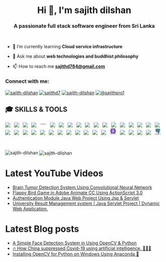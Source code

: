 <h1 align="center">Hi 👋, I'm sajith dilshan</h1>
<h3 align="center">A passionate full stack software engineer  from Sri Lanka</h3> <br>

- 🌱 I’m currently learning **Cloud service infrastructure**

- 💬 Ask me about **web technologies and buddhist philosophy**

- 📫 How to reach me **sajithd784@gmail.com**



<h3 align="left">Connect with me:</h3>
<p align="left">
<a href="https://codepen.io/sajith-dilshan" target="blank"><img align="center" src="https://raw.githubusercontent.com/rahuldkjain/github-profile-readme-generator/master/src/images/icons/Social/codepen.svg" alt="sajith-dilshan" height="30" width="40" /></a>
<a href="https://twitter.com/sajithd7" target="blank"><img align="center" src="https://raw.githubusercontent.com/rahuldkjain/github-profile-readme-generator/master/src/images/icons/Social/twitter.svg" alt="sajithd7" height="30" width="40" /></a>
<a href="https://linkedin.com/in/sajith-dilshan" target="blank"><img align="center" src="https://raw.githubusercontent.com/rahuldkjain/github-profile-readme-generator/master/src/images/icons/Social/linked-in-alt.svg" alt="sajith-dilshan" height="30" width="40" /></a>
<a href="https://medium.com/@sajithpro1" target="blank"><img align="center" src="https://raw.githubusercontent.com/rahuldkjain/github-profile-readme-generator/master/src/images/icons/Social/medium.svg" alt="@sajithpro1" height="30" width="40" /></a>
</p>



## 🎓 SKILLS & TOOLS

<p>
<code><img width="4%" src="https://www.vectorlogo.zone/logos/java/java-icon.svg"></code>
&nbsp;
<code><img width="4%" src="https://www.vectorlogo.zone/logos/springio/springio-icon.svg"></code>
&nbsp;
<code><img width="4%" src="https://miro.medium.com/max/856/1*O68LbDvD5Dcsnez73M7v4Q.png"></code>
&nbsp;
<code><img width="4%" src="https://huongdanjava.com/wp-content/uploads/2018/01/spring-data.png"></code>
&nbsp;
  <code><img width="4%" src="https://raw.githubusercontent.com/devicons/devicon/master/icons/express/express-original-wordmark.svg"></code>
&nbsp;
  <code><img width="4%" src="https://www.vectorlogo.zone/logos/nodejs/nodejs-icon.svg"></code>
&nbsp;
<code><img width="4%" src="https://www.vectorlogo.zone/logos/apache_tomcat/apache_tomcat-icon.svg"></code>
&nbsp;
<code><img width="4%" src="https://upload.vectorlogo.zone/logos/javascript/images/239ec8a4-163e-4792-83b6-3f6d96911757.svg"></code>
&nbsp;
<code><img width="4%" src="https://www.vectorlogo.zone/logos/typescriptlang/typescriptlang-icon.svg"></code>
&nbsp;
<code><img width="4%" src="https://www.vectorlogo.zone/logos/angular/angular-icon.svg"></code>
&nbsp;
<code><img width="4%" src="https://www.vectorlogo.zone/logos/reactjs/reactjs-icon.svg"></code>
&nbsp;
<code><img width="4%" src="https://www.vectorlogo.zone/logos/firebase/firebase-icon.svg"></code>
&nbsp;
<code><img width="4%" src="https://www.vectorlogo.zone/logos/w3_html5/w3_html5-icon.svg"></code>
&nbsp;
<code><img width="4%" src="https://www.vectorlogo.zone/logos/w3_css/w3_css-icon.svg"></code>
&nbsp;
<code><img width="4%" src="https://www.vectorlogo.zone/logos/figma/figma-icon.svg"></code>
&nbsp;
<code><img width="4%" src="https://www.vectorlogo.zone/logos/sass-lang/sass-lang-icon.svg"></code>
&nbsp;
<code><img width="4%" src="https://www.vectorlogo.zone/logos/js_webpack/js_webpack-icon.svg"></code>
&nbsp;
<code><img width="4%" src="https://www.vectorlogo.zone/logos/parceljs/parceljs-icon.svg"></code>
&nbsp;
<code><img width="4%" src="https://www.vectorlogo.zone/logos/jetbrains/jetbrains-icon.svg"></code>
&nbsp;
<code><img width="4%" src="https://www.vectorlogo.zone/logos/visualstudio_code/visualstudio_code-icon.svg"></code>
&nbsp;
<code><img width="4%" src="https://www.vectorlogo.zone/logos/hibernate/hibernate-icon.svg"></code>
&nbsp;
<code><img width="4%" src="https://www.vectorlogo.zone/logos/mysql/mysql-icon.svg"></code>
&nbsp;
<code><img width="4%" src="https://upload.wikimedia.org/wikipedia/commons/b/b5/DBeaver_logo.svg"></code>
&nbsp;
<code><img width="4%" src="https://www.vectorlogo.zone/logos/oracle/oracle-icon.svg"></code>
&nbsp;
<code><img width="4%" src="https://www.vectorlogo.zone/logos/redis/redis-icon.svg"></code>
&nbsp;
<code><img width="4%" src="https://www.vectorlogo.zone/logos/mongodb/mongodb-icon.svg"></code>
&nbsp;
<code><img width="4%" src="https://www.vectorlogo.zone/logos/docker/docker-tile.svg"></code>
&nbsp;
<code><img width="4%" src="https://www.vectorlogo.zone/logos/kubernetes/kubernetes-icon.svg"></code>
&nbsp;
<code><img width="4%" src="https://www.vectorlogo.zone/logos/amazon_aws/amazon_aws-icon.svg"></code>
&nbsp;
<code><img width="4%" src="https://www.vectorlogo.zone/logos/git-scm/git-scm-icon.svg"></code>
  &nbsp;
<code><img width="4%" src="https://raw.githubusercontent.com/devicons/devicon/master/icons/bootstrap/bootstrap-plain-wordmark.svg"></code>
  &nbsp;
<code><img width="4%" src="https://www.vectorlogo.zone/logos/gnu_bash/gnu_bash-icon.svg"></code>
  &nbsp;
<code><img width="4%" src="https://www.vectorlogo.zone/logos/graphql/graphql-icon.svg"></code>
  &nbsp;
<code><img width="4%" src="https://www.vectorlogo.zone/logos/google_cloud/google_cloud-icon.svg"></code>
  &nbsp;
<code><img width="4%" src="https://www.vectorlogo.zone/logos/tailwindcss/tailwindcss-icon.svg"></code>
  &nbsp;
<code><img width="4%" src="https://raw.githubusercontent.com/devicons/devicon/master/icons/postgresql/postgresql-original-wordmark.svg"></code>
</p>
<br>





<p><img align="left" src="https://github-readme-stats.vercel.app/api/top-langs?username=sajith-dilshan&show_icons=true&locale=en&layout=compact" alt="sajith-dilshan" /></p>

<p>&nbsp;<img align="center" src="https://github-readme-stats.vercel.app/api?username=sajith-dilshan&show_icons=true&locale=en" alt="sajith-dilshan" /></p>




# Latest YouTube Videos

- [Brain Tumor Detection System Using Convolutional Neural Network](https://youtu.be/aRhxSjTWqnw)
- [Flappy Bird Game in Adobe Animate CC Using ActionScript 3.0](https://youtu.be/lZsfMdTJDuo)
- [Authentication Module Java Web Project Using Jsp & Servlet](https://youtu.be/efhjh4BMi0g)
- [University Result Management system | Java Servlet Project | Dynamic Web Application.](https://youtu.be/WtnFZdlSqwY)

# Latest Blog posts
<!-- BLOG-POST-LIST:START -->
- [A Simple Face Detection System in Using OpenCV & Python](https://medium.com/geekculture/a-simple-face-detection-system-in-using-opencv-python-a9051dfa525e)
- [🔥 How China suppressed Covid-19 using artificial intelligence. 👨🏻‍💻](https://medium.com/nerd-for-tech/how-china-suppressed-covid-19-using-artificial-intelligence-3ebb510fb326)
- [Installing OpenCV for Python on Windows Using Anaconda 🤔](https://medium.com/geekculture/installing-opencv-for-python-on-windows-using-anaconda-6d0937ae6c28)
















